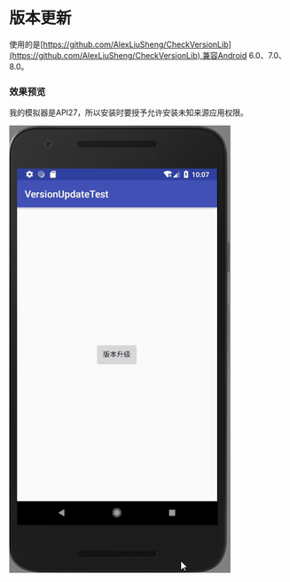 # 版本更新
使用的是[https://github.com/AlexLiuSheng/CheckVersionLib](https://github.com/AlexLiuSheng/CheckVersionLib),兼容Android 6.0、7.0、8.0。
### 效果预览
我的模拟器是API27，所以安装时要授予允许安装未知来源应用权限。

![](https://github.com/ainiyiwan/VersionUpdate/blob/master/gif/update.gif)


